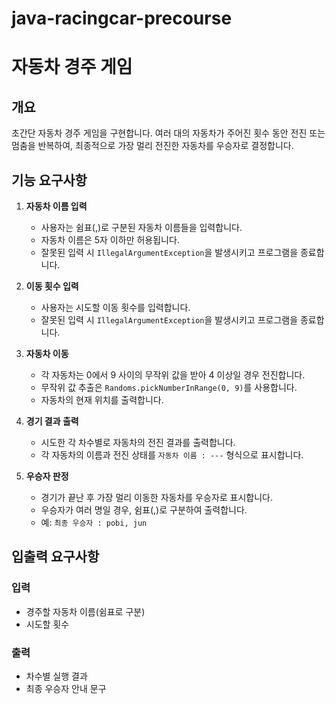 # java-racingcar-precourse
# 자동차 경주 게임

## 개요
초간단 자동차 경주 게임을 구현합니다. 여러 대의 자동차가 주어진 횟수 동안 전진 또는 멈춤을 반복하여, 최종적으로 가장 멀리 전진한 자동차를 우승자로 결정합니다.

## 기능 요구사항
1. **자동차 이름 입력**  
   - 사용자는 쉼표(,)로 구분된 자동차 이름들을 입력합니다.  
   - 자동차 이름은 5자 이하만 허용됩니다.  
   - 잘못된 입력 시 `IllegalArgumentException`을 발생시키고 프로그램을 종료합니다.

2. **이동 횟수 입력**  
   - 사용자는 시도할 이동 횟수를 입력합니다.  
   - 잘못된 입력 시 `IllegalArgumentException`을 발생시키고 프로그램을 종료합니다.

3. **자동차 이동**  
   - 각 자동차는 0에서 9 사이의 무작위 값을 받아 4 이상일 경우 전진합니다.  
   - 무작위 값 추출은 `Randoms.pickNumberInRange(0, 9)`를 사용합니다.  
   - 자동차의 현재 위치를 출력합니다.

4. **경기 결과 출력**  
   - 시도한 각 차수별로 자동차의 전진 결과를 출력합니다.  
   - 각 자동차의 이름과 전진 상태를 `자동차 이름 : ---` 형식으로 표시합니다.

5. **우승자 판정**  
   - 경기가 끝난 후 가장 멀리 이동한 자동차를 우승자로 표시합니다.  
   - 우승자가 여러 명일 경우, 쉼표(,)로 구분하여 출력합니다.  
   - 예: `최종 우승자 : pobi, jun`

## 입출력 요구사항
### 입력
- 경주할 자동차 이름(쉼표로 구분)
- 시도할 횟수

### 출력
- 차수별 실행 결과
- 최종 우승자 안내 문구
